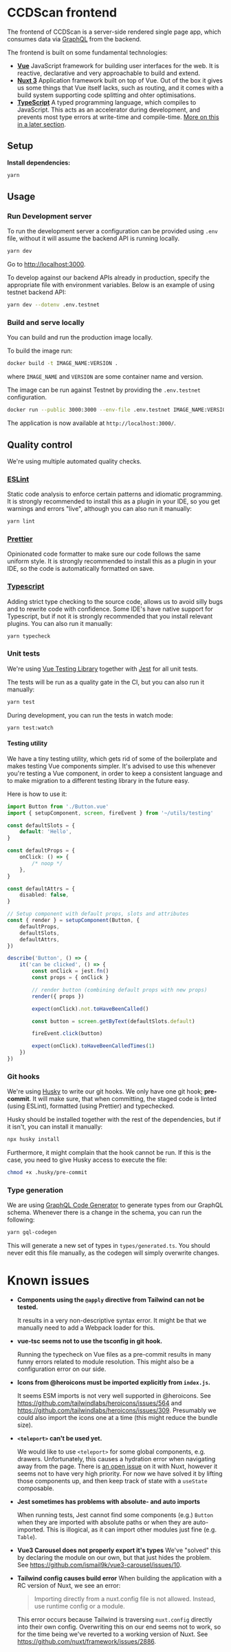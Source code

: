 # CCDScan frontend

The frontend of CCDScan is a server-side rendered single page app, which consumes data via [GraphQL](https://graphql.org/) from the backend.

The frontend is built on some fundamental technologies:

- **[Vue](https://vuejs.org/)**
  JavaScript framework for building user interfaces for the web. It is reactive, declarative and very approachable to build and extend.
- **[Nuxt 3](https://v3.nuxtjs.org/)**
  Application framework built on top of Vue. Out of the box it gives us some things that Vue itself lacks, such as routing, and it comes with a build system supporting code splitting and ohter optimisations.
- **[TypeScript](https://www.typescriptlang.org/)**
  A typed programming language, which compiles to JavaScript. This acts as an accelerator during development, and prevents most type errors at write-time and compile-time. [More on this in a later section](#typescript).

## Setup

**Install dependencies:**

```sh
yarn
```

## Usage

### Run Development server

To run the development server a configuration can be provided using `.env` file, without it will assume the backend API is running locally.

```sh
yarn dev
```

Go to [http://localhost:3000](http://localhost:3000).

To develop against our backend APIs already in production, specify the appropriate file with environment variables. Below is an example of using testnet backend API:

```sh
yarn dev --dotenv .env.testnet
```


### Build and serve locally

You can build and run the production image locally.

To build the image run:

```sh
docker build -t IMAGE_NAME:VERSION .
```

where `IMAGE_NAME` and `VERSION` are some container name and version.


The image can be run against Testnet by providing the `.env.testnet` configuration.

```sh
docker run --public 3000:3000 --env-file .env.testnet IMAGE_NAME:VERSION
```

The application is now available at `http://localhost:3000/`.

## Quality control

We're using multiple automated quality checks.

### [ESLint](https://eslint.org/)

Static code analysis to enforce certain patterns and idiomatic programming. It is strongly recommended to install this as a plugin in your IDE, so you get warnings and errors "live", although you can also run it manually:

```sh
yarn lint
```

### [Prettier](https://prettier.io/)

Opinionated code formatter to make sure our code follows the same uniform style. It is strongly recommended to install this as a plugin in your IDE, so the code is automatically formatted on save.

### [Typescript](https://www.typescriptlang.org/)

Adding strict type checking to the source code, allows us to avoid silly bugs and to rewrite code with confidence. Some IDE's have native support for Typescript, but if not it is strongly recommended that you install relevant plugins. You can also run it manually:

```sh
yarn typecheck
```

### Unit tests

We're using [Vue Testing Library](https://testing-library.com/docs/vue-testing-library/intro) together with [Jest](https://jestjs.io/) for all unit tests.

The tests will be run as a quality gate in the CI, but you can also run it manually:

```sh
yarn test
```

During development, you can run the tests in watch mode:

```sh
yarn test:watch
```

#### Testing utility

We have a tiny testing utility, which gets rid of some of the boilerplate and makes testing Vue components simpler. It's advised to use this whenever you're testing a Vue component, in order to keep a consistent language and to make migration to a different testing library in the future easy.

Here is how to use it:

```typescript
import Button from './Button.vue'
import { setupComponent, screen, fireEvent } from '~/utils/testing'

const defaultSlots = {
	default: 'Hello',
}

const defaultProps = {
	onClick: () => {
		/* noop */
	},
}

const defaultAttrs = {
	disabled: false,
}

// Setup component with default props, slots and attributes
const { render } = setupComponent(Button, {
	defaultProps,
	defaultSlots,
	defaultAttrs,
})

describe('Button', () => {
	it('can be clicked', () => {
		const onClick = jest.fn()
		const props = { onClick }

		// render button (combining default props with new props)
		render({ props })

		expect(onClick).not.toHaveBeenCalled()

		const button = screen.getByText(defaultSlots.default)

		fireEvent.click(button)

		expect(onClick).toHaveBeenCalledTimes(1)
	})
})
```

### Git hooks

We're using [Husky](https://typicode.github.io/husky/#/) to write our git hooks. We only have one git hook; **pre-commit**. It will make sure, that when committing, the staged code is linted (using ESLint), formatted (using Prettier) and typechecked.

Husky should be installed together with the rest of the dependencies, but if it isn't, you can install it manually:

```sh
npx husky install
```

Furthermore, it might complain that the hook cannot be run. If this is the case, you need to give Husky access to execute the file:

```sh
chmod +x .husky/pre-commit
```

### Type generation

We are using [GraphQL Code Generator](https://www.graphql-code-generator.com/) to generate types from our GraphQL schema. Whenever there is a change in the schema, you can run the following:

```sh
yarn gql-codegen
```

This will generate a new set of types in `types/generated.ts`. You should never edit this file manually, as the codegen will simply overwrite changes.

# Known issues

- **Components using the `@apply` directive from Tailwind can not be tested.**

  It results in a very non-descriptive syntax error. It might be that we manually need to add a Webpack loader for this.

- **vue-tsc seems not to use the tsconfig in git hook.**

  Running the typecheck on Vue files as a pre-commit results in many funny errors related to module resolution. This might also be a configuration error on our side.

- **Icons from @heroicons must be imported explicitly from `index.js`.**

  It seems ESM imports is not very well supported in @heroicons. See https://github.com/tailwindlabs/heroicons/issues/564 and https://github.com/tailwindlabs/heroicons/issues/309. Presumably we could also import the icons one at a time (this might reduce the bundle size).

- **`<teleport>` can't be used yet.**

  We would like to use `<teleport>` for some global components, e.g. drawers. Unfortunately, this causes a hydration error when navigating away from the page. There is [an open issue](https://github.com/nuxt/framework/issues/1907) on it with Nuxt, however it seems not to have very high priority. For now we have solved it by lifting those components up, and then keep track of state with a `useState` composable.

- **Jest sometimes has problems with absolute- and auto imports**

  When running tests, Jest cannot find some components (e.g.) `Button` when they are imported with absolute paths or when they are auto-imported. This is illogical, as it can import other modules just fine (e.g. `Table`).

- **Vue3 Carousel does not properly export it's types**
  We've "solved" this by declaring the module on our own, but that just hides the problem. See https://github.com/ismail9k/vue3-carousel/issues/10.

- **Tailwind config causes build error**
  When building the application with a RC version of Nuxt, we see an error:

  > Importing directly from a nuxt.config file is not allowed. Instead, use runtime config or a module.

  This error occurs because Tailwind is traversing `nuxt.config` directly into their own config. Overwriting this on our end seems not to work, so for the time being we've reverted to a working version of Nuxt. See https://github.com/nuxt/framework/issues/2886.
